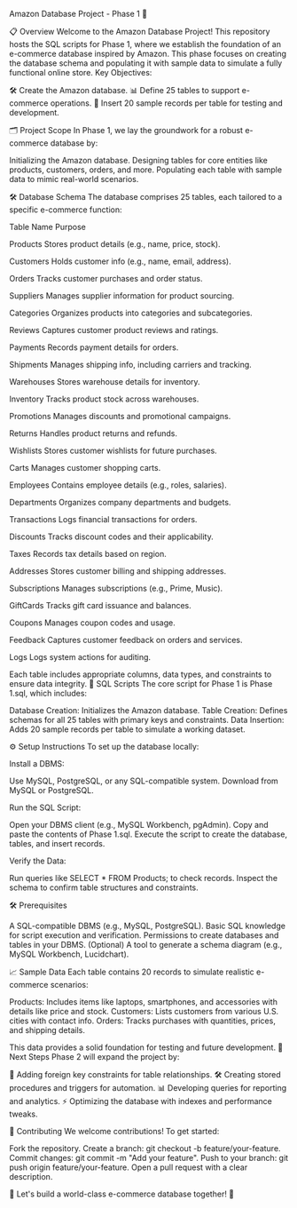 Amazon Database Project - Phase 1 🚀


📋 Overview
Welcome to the Amazon Database Project! This repository hosts the SQL scripts for Phase 1, where we establish the foundation of an e-commerce database inspired by Amazon. This phase focuses on creating the database schema and populating it with sample data to simulate a fully functional online store.
Key Objectives:

🛠️ Create the Amazon database.
📊 Define 25 tables to support e-commerce operations.
📝 Insert 20 sample records per table for testing and development.

🗂️ Project Scope
In Phase 1, we lay the groundwork for a robust e-commerce database by:

Initializing the Amazon database.
Designing tables for core entities like products, customers, orders, and more.
Populating each table with sample data to mimic real-world scenarios.


🛠️ Database Schema
The database comprises 25 tables, each tailored to a specific e-commerce function:



Table Name
Purpose



Products
Stores product details (e.g., name, price, stock).


Customers
Holds customer info (e.g., name, email, address).


Orders
Tracks customer purchases and order status.


Suppliers
Manages supplier information for product sourcing.


Categories
Organizes products into categories and subcategories.


Reviews
Captures customer product reviews and ratings.


Payments
Records payment details for orders.


Shipments
Manages shipping info, including carriers and tracking.


Warehouses
Stores warehouse details for inventory.


Inventory
Tracks product stock across warehouses.


Promotions
Manages discounts and promotional campaigns.


Returns
Handles product returns and refunds.


Wishlists
Stores customer wishlists for future purchases.


Carts
Manages customer shopping carts.


Employees
Contains employee details (e.g., roles, salaries).


Departments
Organizes company departments and budgets.


Transactions
Logs financial transactions for orders.


Discounts
Tracks discount codes and their applicability.


Taxes
Records tax details based on region.


Addresses
Stores customer billing and shipping addresses.


Subscriptions
Manages subscriptions (e.g., Prime, Music).


GiftCards
Tracks gift card issuance and balances.


Coupons
Manages coupon codes and usage.


Feedback
Captures customer feedback on orders and services.


Logs
Logs system actions for auditing.


Each table includes appropriate columns, data types, and constraints to ensure data integrity.
📜 SQL Scripts
The core script for Phase 1 is Phase 1.sql, which includes:

Database Creation: Initializes the Amazon database.
Table Creation: Defines schemas for all 25 tables with primary keys and constraints.
Data Insertion: Adds 20 sample records per table to simulate a working dataset.



⚙️ Setup Instructions
To set up the database locally:

Install a DBMS:

Use MySQL, PostgreSQL, or any SQL-compatible system.
Download from MySQL or PostgreSQL.


Run the SQL Script:

Open your DBMS client (e.g., MySQL Workbench, pgAdmin).
Copy and paste the contents of Phase 1.sql.
Execute the script to create the database, tables, and insert records.


Verify the Data:

Run queries like SELECT * FROM Products; to check records.
Inspect the schema to confirm table structures and constraints.




🛠️ Prerequisites

A SQL-compatible DBMS (e.g., MySQL, PostgreSQL).
Basic SQL knowledge for script execution and verification.
Permissions to create databases and tables in your DBMS.
(Optional) A tool to generate a schema diagram (e.g., MySQL Workbench, Lucidchart).

📈 Sample Data
Each table contains 20 records to simulate realistic e-commerce scenarios:

Products: Includes items like laptops, smartphones, and accessories with details like price and stock.
Customers: Lists customers from various U.S. cities with contact info.
Orders: Tracks purchases with quantities, prices, and shipping details.

This data provides a solid foundation for testing and future development.
🚀 Next Steps
Phase 2 will expand the project by:

🔗 Adding foreign key constraints for table relationships.
🛠️ Creating stored procedures and triggers for automation.
📊 Developing queries for reporting and analytics.
⚡ Optimizing the database with indexes and performance tweaks.

🤝 Contributing
We welcome contributions! To get started:

Fork the repository.
Create a branch: git checkout -b feature/your-feature.
Commit changes: git commit -m "Add your feature".
Push to your branch: git push origin feature/your-feature.
Open a pull request with a clear description.



🌟 Let's build a world-class e-commerce database together! 🌟

